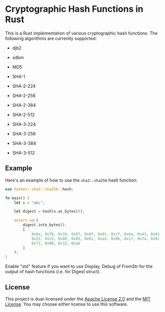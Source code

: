 # Cryptographic Hash Functions in Rust

This is a Rust implementation of various cryptographic hash functions. The following algorithms are currently supported:

* djb2
* sdbm

* MD5

* SHA-1

* SHA-2-224
* SHA-2-256
* SHA-2-384
* SHA-2-512

* SHA-3-224
* SHA-3-256
* SHA-3-384
* SHA-3-512

## Example

Here's an example of how to use the `sha2::sha256` hash function:

```rust
use hashes::sha2::sha256::hash;

fn main() {
    let s = "abc";

    let digest = hash(s.as_bytes());

    assert_eq!(
        digest.into_bytes(),
        [
            0xba, 0x78, 0x16, 0xbf, 0x8f, 0x01, 0xcf, 0xea, 0x41, 0x41, 0x40, 0xde, 0x5d, 0xae,
            0x22, 0x23, 0xb0, 0x03, 0x61, 0xa3, 0x96, 0x17, 0x7a, 0x9c, 0xb4, 0x10, 0xff, 0x61,
            0xf2, 0x00, 0x15, 0xad
        ]
    );
}
```

Enable "std" feature if you want to use Display, Debug of FromStr for the output of hash functions (i.e. for Digest struct).

## License

This project is dual-licensed under the <a href="LICENSE-APACHE">Apache License 2.0</a> and the <a href="LICENSE-MIT">MIT License</a>.
You may choose either license to use this software.
